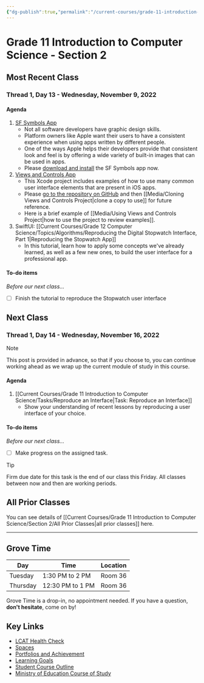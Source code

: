 ```yaml
---
{"dg-publish":true,"permalink":"/current-courses/grade-11-introduction-to-computer-science/section-2/home/","dgHomeLink":false}
---
```


# Grade 11 Introduction to Computer Science - Section 2

## Most Recent Class

<div class="transclusion internal-embed is-loaded"><div class="markdown-embed">




### Thread 1, Day 13 - Wednesday, November 9, 2022
#### Agenda
1. [SF Symbols App](https://developer.apple.com/sf-symbols/)
	- Not all software developers have graphic design skills.
	- Platform owners like Apple want their users to have a consistent experience when using apps written by different people.
	- One of the ways Apple helps their developers provide that consistent look and feel is by offering a wide variety of built-in images that can be used in apps.
	- Please [download and install](https://devimages-cdn.apple.com/design/resources/download/SF-Symbols-4.dmg) the SF Symbols app now.
2. [Views and Controls App](https://github.com/lcs-rgordon/ViewsAndControls)
	- This Xcode project includes examples of how to use many common user interface elements that are present in iOS apps.
	- Please [go to the repository on GitHub](https://github.com/lcs-rgordon/ViewsAndControls) and then [[Media/Cloning Views and Controls Project|clone a copy to use]] for future reference.
	- Here is a brief example of [[Media/Using Views and Controls Project|how to use the project to review examples]].
3. SwiftUI: [[Current Courses/Grade 12 Computer Science/Topics/Algorithms/Reproducing the Digital Stopwatch Interface, Part 1|Reproducing the Stopwatch App]]
	- In this tutorial, learn how to apply some concepts we've already learned, as well as a few new ones, to build the user interface for a professional app.
	  
#### To-do items
*Before our next class...*
- [ ] Finish the tutorial to reproduce the Stopwatch user interface

</div></div>

## Next Class

<div class="transclusion internal-embed is-loaded"><div class="markdown-embed">




### Thread 1, Day 14 - Wednesday, November 16, 2022

> [!NOTE]
> This post is provided in advance, so that if you choose to, you can continue working ahead as we wrap up the current module of study in this course.

#### Agenda
1. [[Current Courses/Grade 11 Introduction to Computer Science/Tasks/Reproduce an Interface|Task: Reproduce an Interface]]
	- Show your understanding of recent lessons by reproducing a user interface of your choice.
	  
#### To-do items
*Before our next class...*
- [ ] Make progress on the assigned task.

> [!TIP]
> Firm due date for this task is the end of our class this Friday.
> All classes between now and then are working periods.

</div></div>

## All Prior Classes
You can see details of [[Current Courses/Grade 11 Introduction to Computer Science/Section 2/All Prior Classes|all prior classes]] here.
___
## Grove Time

<div class="transclusion internal-embed is-loaded"><div class="markdown-embed">




Day|Time|Location
-|-|-
Tuesday|1:30 PM to 2 PM|Room 36
Thursday|12:30 PM to 1 PM|Room 36

Grove Time is a drop-in, no appointment needed.
If you have a question, **don't hesitate**, come on by!

</div></div>

## Key Links

<div class="transclusion internal-embed is-loaded"><div class="markdown-embed">




- [LCAT Health Check](https://lcat.lcs.on.ca)
- [Spaces](https://ca.spacesedu.com/)
- [Portfolios and Achievement](https://www.russellgordon.ca/cs/learning-goals/introduction/)
- [Learning Goals](https://www.russellgordon.ca/cs/learning-goals/learning-goals-for-grade-11/) 
- [Student Course Outline](https://tinyurl.com/lcscs22-g11-sco)
- [Ministry of Education Course of Study](https://tinyurl.com/lcscs22-g11-mcs)

</div></div>
